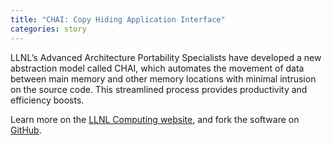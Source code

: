 ```yaml
---
title: "CHAI: Copy Hiding Application Interface"
categories: story
---
```


LLNL’s Advanced Architecture Portability Specialists have developed a new abstraction model called CHAI, which automates the movement of data between main memory and other memory locations with minimal intrusion on the source code. This streamlined process provides productivity and efficiency boosts.

Learn more on the [LLNL Computing website](https://computing.llnl.gov/projects/chai-copy-hiding-application-interface), and fork the software on [GitHub](https://github.com/LLNL/CHAI).
